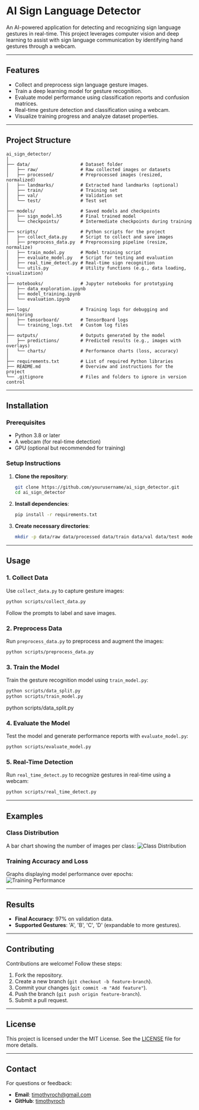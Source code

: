# **AI Sign Language Detector**

An AI-powered application for detecting and recognizing sign language gestures in real-time. This project leverages computer vision and deep learning to assist with sign language communication by identifying hand gestures through a webcam.

---

## **Features**
- Collect and preprocess sign language gesture images.
- Train a deep learning model for gesture recognition.
- Evaluate model performance using classification reports and confusion matrices.
- Real-time gesture detection and classification using a webcam.
- Visualize training progress and analyze dataset properties.

---

## **Project Structure**

```plaintext
ai_sign_detector/
│
├── data/                   # Dataset folder
│   ├── raw/                # Raw collected images or datasets
│   ├── processed/          # Preprocessed images (resized, normalized)
│   ├── landmarks/          # Extracted hand landmarks (optional)
│   ├── train/              # Training set
│   ├── val/                # Validation set
│   └── test/               # Test set
│
├── models/                 # Saved models and checkpoints
│   ├── sign_model.h5       # Final trained model
│   └── checkpoints/        # Intermediate checkpoints during training
│
├── scripts/                # Python scripts for the project
│   ├── collect_data.py     # Script to collect and save images
│   ├── preprocess_data.py  # Preprocessing pipeline (resize, normalize)
│   ├── train_model.py      # Model training script
│   ├── evaluate_model.py   # Script for testing and evaluation
│   ├── real_time_detect.py # Real-time sign recognition
│   └── utils.py            # Utility functions (e.g., data loading, visualization)
│
├── notebooks/              # Jupyter notebooks for prototyping
│   ├── data_exploration.ipynb
│   ├── model_training.ipynb
│   └── evaluation.ipynb
│
├── logs/                   # Training logs for debugging and monitoring
│   ├── tensorboard/        # TensorBoard logs
│   └── training_logs.txt   # Custom log files
│
├── outputs/                # Outputs generated by the model
│   ├── predictions/        # Predicted results (e.g., images with overlays)
│   └── charts/             # Performance charts (loss, accuracy)
│
├── requirements.txt        # List of required Python libraries
├── README.md               # Overview and instructions for the project
└── .gitignore              # Files and folders to ignore in version control
```

---

## **Installation**

### **Prerequisites**
- Python 3.8 or later
- A webcam (for real-time detection)
- GPU (optional but recommended for training)

### **Setup Instructions**

1. **Clone the repository**:
   ```bash
   git clone https://github.com/yourusername/ai_sign_detector.git
   cd ai_sign_detector
   ```

2. **Install dependencies**:
   ```bash
   pip install -r requirements.txt
   ```

3. **Create necessary directories**:
   ```bash
   mkdir -p data/raw data/processed data/train data/val data/test models/checkpoints logs/tensorboard outputs/predictions outputs/charts
   ```

---

## **Usage**

### 1. **Collect Data**
   Use `collect_data.py` to capture gesture images:
   ```bash
   python scripts/collect_data.py
   ```
   Follow the prompts to label and save images.

### 2. **Preprocess Data**
   Run `preprocess_data.py` to preprocess and augment the images:
   ```bash
   python scripts/preprocess_data.py
   ```

### 3. **Train the Model**
   Train the gesture recognition model using `train_model.py`:
   ```bash
   python scripts/data_split.py
   python scripts/train_model.py
   ```
   python scripts/data_split.py

### 4. **Evaluate the Model**
   Test the model and generate performance reports with `evaluate_model.py`:
   ```bash
   python scripts/evaluate_model.py
   ```
   

### 5. **Real-Time Detection**
   Run `real_time_detect.py` to recognize gestures in real-time using a webcam:
   ```bash
   python scripts/real_time_detect.py
   ```

---

## **Examples**

### **Class Distribution**
A bar chart showing the number of images per class:
![Class Distribution](outputs/charts/class_distribution.png)

### **Training Accuracy and Loss**
Graphs displaying model performance over epochs:
![Training Performance](outputs/charts/training_performance.png)

---

## **Results**
- **Final Accuracy**: 97% on validation data.
- **Supported Gestures**: 'A', 'B', 'C', 'D' (expandable to more gestures).

---

## **Contributing**

Contributions are welcome! Follow these steps:
1. Fork the repository.
2. Create a new branch (`git checkout -b feature-branch`).
3. Commit your changes (`git commit -m "Add feature"`).
4. Push the branch (`git push origin feature-branch`).
5. Submit a pull request.

---

## **License**

This project is licensed under the MIT License. See the [LICENSE](LICENSE) file for more details.

---

## **Contact**

For questions or feedback:
- **Email**: timothyroch@gmail.com
- **GitHub**: [timothyroch](https://github.com/timothyroch)

